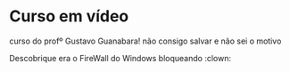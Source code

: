 # Curso em vídeo

 curso do profº Gustavo Guanabara! não consigo salvar e não sei o motivo

 Descobrique era o FireWall do Windows bloqueando :clown: